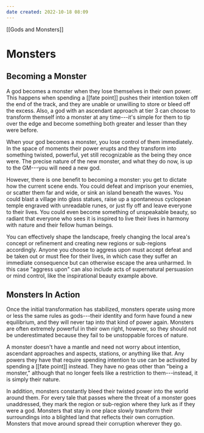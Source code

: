 ```yaml
---
date created: 2022-10-18 08:09
---
```


[[Gods and Monsters]]

# Monsters

## Becoming a Monster

A god becomes a monster when they lose themselves in their own power. This happens when spending a [[fate point]] pushes their intention token off the end of the track, and they are unable or unwilling to store or bleed off the excess. Also, a god with an ascendant approach at tier 3 can choose to transform themself into a monster at any time---it's simple for them to tip over the edge and become something both greater and lesser than they were before.

When your god becomes a monster, you lose control of them immediately. In the space of moments their power erupts and they transform into something twisted, powerful, yet still recognizable as the being they once were. The precise nature of the new monster, and what they do now, is up to the GM---you will need a new god.

However, there is one benefit to becoming a monster: you get to dictate how the current scene ends. You could defeat and imprison your enemies, or scatter them far and wide, or sink an island beneath the waves. You could blast a village into glass statues, raise up a spontaneous cyclopean temple engraved with unreadable runes, or just fly off and leave everyone to their lives. You could even become something of unspeakable beauty, so radiant that everyone who sees it is inspired to live their lives in harmony with nature and their fellow human beings.

You can effectively shape the landscape, freely changing the local area's concept or refinement and creating new regions or sub-regions accordingly. Anyone you choose to aggress upon must accept defeat and be taken out or must flee for their lives, in which case they suffer an immediate consequence but can otherwise escape the area unharmed. In this case "aggress upon" can also include acts of supernatural persuasion or mind control, like the inspirational beauty example above.

## Monsters In Action

Once the initial transformation has stabilized, monsters operate using more or less the same rules as gods---their identity and form have found a new equilibrium, and they will never tap into that kind of power again. Monsters are often extremely powerful in their own right, however, so they should not be underestimated because they fail to be unstoppable forces of nature.

A monster doesn't have a mantle and need not worry about intention, ascendant approaches and aspects, stations, or anything like that. Any powers they have that require spending intention to use can be activated by spending a [[fate point]] instead. They have no geas other than "being a monster," although that no longer feels like a restriction to them---instead, it is simply their nature.

In addition, monsters constantly bleed their twisted power into the world around them. For every tale that passes where the threat of a monster goes unaddressed, they mark the region or sub-region where they lurk as if they were a god. Monsters that stay in one place slowly transform their surroundings into a blighted land that reflects their own corruption. Monsters that move around spread their corruption wherever they go.
